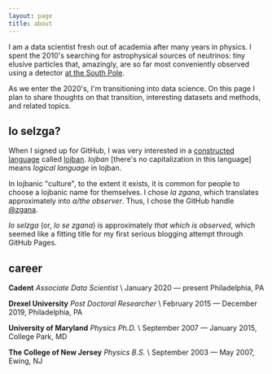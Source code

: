 ```yaml
---
layout: page
title: about
---
```


I am a data scientist fresh out of academia after many years in physics.  I
spent the 2010's searching for astrophysical sources of neutrinos: tiny
elusive particles that, amazingly, are so far most conveniently observed using
a detector [at the South Pole](https://icecube.wisc.edu/).

As we enter the 2020's, I'm transitioning into data science.  On this page I
plan to share thoughts on that transition, interesting datasets and methods,
and related topics.


## lo selzga?

When I signed up for GitHub, I was very interested in a [constructed
language](https://en.wikipedia.org/wiki/Constructed_language) called
[lojban](http://www.lojban.org/).  *lojban* [there's no capitalization in this
language] means *logical language* in lojban.

In lojbanic "culture", to the extent it exists, it is common for people to
choose a lojbanic name for themselves.  I chose *la zgana*, which translates
approximately into *a/the observer*.  Thus, I chose the GitHub handle
[@zgana](https://github.com/zgana).

*lo selzga* (or, *lo se zgana*) is approximately *that which is observed*,
which seemed like a fitting title for my first serious blogging attempt through
GitHub Pages.


## career

**Cadent** *Associate Data Scientist* \\
January 2020 — present Philadelphia, PA

**Drexel University** *Post Doctoral Researcher* \\
February 2015 —  December 2019, Philadelphia, PA

**University of Maryland** *Physics Ph.D.*  \\
September 2007 — January 2015, College Park, MD

**The College of New Jersey** *Physics B.S.* \\
September 2003 — May 2007, Ewing, NJ
